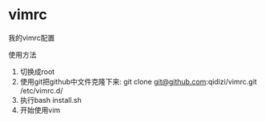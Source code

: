 # vimrc
我的vimrc配置

使用方法

1. 切换成root
1. 使用git把github中文件克隆下来: git clone git@github.com:qidizi/vimrc.git /etc/vimrc.d/
1. 执行bash install.sh
1. 开始使用vim
